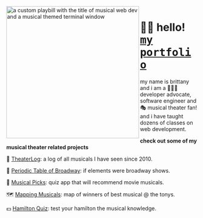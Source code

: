 <img align="left" width="350" src="https://user-images.githubusercontent.com/23530405/113013463-ba598080-9149-11eb-9097-ad1a7a70bb49.png" alt="a custom playbill with the title of musical web dev and a musical themed terminal window">
<h1>👋🏽 hello! <a href="https://musicalwebdev.com" target="_blank"><kbd>my portfolio</kbd></a></h1>
<p>my name is brittany and i am a 👩🏾‍💻 developer advocate, software engineer and 🎭 musical theater fan! and i have taught dozens of classes on web development.</p>
<div>
  <p><strong>check out some of my musical theater related projects</strong></p>
  <p>📖 <a href="https://github.com/brittanyrw/theaterlog" target="_blank">TheaterLog</a>: a log of all musicals I have seen since 2010.</p>
  <p>🧬 <a href="https://github.com/brittanyrw/Periodic-Table-of-Broadway" target="_blank">Periodic Table of Broadway</a>: if elements were broadway shows.</p>
  <p>🍿 <a href="https://github.com/brittanyrw/musicalpicks" target="_blank">Musical Picks</a>: quiz app that will recommend movie musicals.</p>
  <p>🗺 <a href="https://github.com/brittanyrw/mappingmusicals" target="_blank">Mapping Musicals</a>: map of winners of best musical @ the tonys.</p>
  <p>💵 <a href="https://github.com/brittanyrw/hamilton-quiz-app" target="_blank">Hamilton Quiz</a>: test your hamilton the musical knowledge.</p>
</div>
